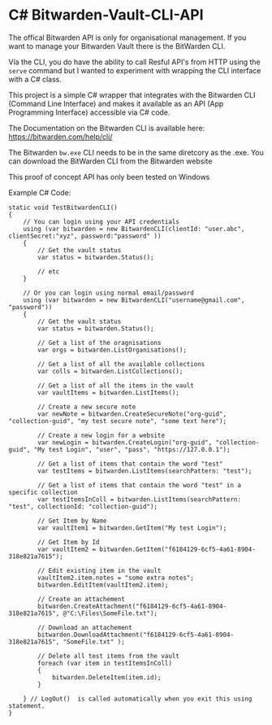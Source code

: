 # C# Bitwarden-Vault-CLI-API

The offical Bitwarden API is only for organisational management.  If you want to manage your Bitwarden Vault there is the BitWarden CLI.

Via the CLI, you do have the ability to call Resful API's from HTTP using the `serve` command but I wanted to experiment with wrapping the CLI interface with a C# class.

This project is a simple C# wrapper that integrates with the Bitwarden CLI (Command Line Interface) and makes it available as an API (App Programming Interface) accessible via C# code.

The Documentation on the Bitwarden CLI is available here: https://bitwarden.com/help/cli/

The Bitwarden `bw.exe` CLI needs to be in the same diretcory as the .exe.  You can download the BitWarden CLI from the Bitwarden website

This proof of concept API has only been tested on Windows

Example C# Code:

    static void TestBitwardenCLI()
    {
        // You can login using your API credentials
        using (var bitwarden = new BitwardenCLI(clientId: "user.abc", clientSecret:"xyz", password:"password" ))
        {
            // Get the vault status
            var status = bitwarden.Status();
            
            // etc
        }
        
        // Or you can login using normal email/password
        using (var bitwarden = new BitwardenCLI("username@gmail.com", "password"))
        {
            // Get the vault status
            var status = bitwarden.Status();
            
            // Get a list of the oragnisations
            var orgs = bitwarden.ListOrganisations();
            
            // Get a list of all the available collections
            var colls = bitwarden.ListCollections();
        
            // Get a list of all the items in the vault
            var vaultItems = bitwarden.ListItems();

            // Create a new secure note
            var newNote = bitwarden.CreateSecureNote("org-guid", "collection-guid", "my test secure note", "some text here");

            // Create a new login for a website
            var newLogin = bitwarden.CreateLogin("org-guid", "collection-guid", "My test Login", "user", "pass", "https://127.0.0.1");

            // Get a list of items that contain the word "test"
            var testItems = bitwarden.ListItems(searchPattern: "test");
        
            // Get a list of items that contain the word "test" in a specific collection
            var testItemsInColl = bitwarden.ListItems(searchPattern: "test", collectionId: "collection-guid");
            
            // Get Item by Name
            var vaultItem1 = bitwarden.GetItem("My test Login");

            // Get Item by Id
            var vaultItem2 = bitwarden.GetItem("f6184129-6cf5-4a61-8904-318e821a7615");

            // Edit existing item in the vault
            vaultItem2.item.notes = "some extra notes";
            bitwarden.EditItem(vaultItem2.item);
            
            // Create an attachement
            bitwarden.CreateAttachment("f6184129-6cf5-4a61-8904-318e821a7615", @"C:\Files\SomeFile.txt");
            
            // Download an attachement
            bitwarden.DownloadAttachment("f6184129-6cf5-4a61-8904-318e821a7615", "SomeFile.txt" );
            
            // Delete all test items from the vault
            foreach (var item in testItemsInColl)
            {
                bitwarden.DeleteItem(item.id);
            }

        } // LogOut()  is called automatically when you exit this using statement.
    }
